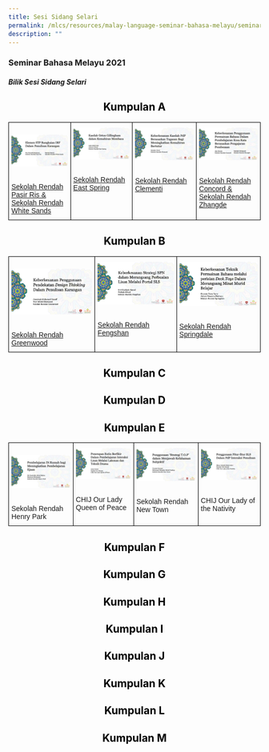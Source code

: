 ```yaml
---
title: Sesi Sidang Selari
permalink: /mlcs/resources/malay-language-seminar-bahasa-melayu/seminar-bahasa-melayu-2021/sesi-sidang-selari/
description: ""
---
```

### Seminar Bahasa Melayu 2021

##### **Bilik Sesi Sidang Selari**

<h2 style="color:black" align="center">Kumpulan A</h2>

<style type="text/css">
.tg  {border-collapse:collapse;border-spacing:0;}
.tg td{border-color:black;border-style:solid;border-width:1px;font-family:Arial, sans-serif;font-size:14px;
  overflow:hidden;padding:10px 5px;word-break:normal;}
.tg th{border-color:black;border-style:solid;border-width:1px;font-family:Arial, sans-serif;font-size:14px;
  font-weight:normal;overflow:hidden;padding:10px 5px;word-break:normal;}
.tg .tg-0lax{text-align:left;vertical-align:top}
</style>
<table class="tg">
<thead>
  <tr>
    <td class="tg-0lax"><p><a href="https://www.youtube.com/watch?v=a-8YRGsLOsg&ab_channel=PusatBahasaMelayuSingapura"><img src="/images/pasir-ris-whitesand-pri.png" alt="pasir-ris-whitesand-pri"></a></p>
<br><a href="https://www.youtube.com/watch?v=a-8YRGsLOsg&ab_channel=PusatBahasaMelayuSingapura">Sekolah Rendah Pasir Ris & Sekolah Rendah White Sands</a></td>
    <td class="tg-0lax"><a href="https://www.youtube.com/watch?v=8qlnFGS_M-Q&ab_channel=PusatBahasaMelayuSingapura"><img src="/images/east-spring-pri.png" alt="east-spring-pri"></a></p>
<br><a href="https://www.youtube.com/watch?v=8qlnFGS_M-Q&ab_channel=PusatBahasaMelayuSingapura">Sekolah Rendah East Spring</a></td>
    <td class="tg-0lax"><a href="https://www.youtube.com/watch?v=k_06DNpHrxU&ab_channel=PusatBahasaMelayuSingapura"><img src="/images/clementi-pri.png" alt="clementi-pri"></a></p>
<br><a href="https://www.youtube.com/watch?v=k_06DNpHrxU&ab_channel=PusatBahasaMelayuSingapura">Sekolah Rendah Clementi</a></td>
    <td class="tg-0lax"><a href="https://www.youtube.com/watch?v=hdBiKxa3tg0&ab_channel=PusatBahasaMelayuSingapura"><img src="/images/concord-zhangde-pri.png" alt="concord-zhangde-pri"></a></p>
<br><a href="https://www.youtube.com/watch?v=hdBiKxa3tg0&ab_channel=PusatBahasaMelayuSingapura">Sekolah Rendah Concord & Sekolah Rendah Zhangde</a></td>
  </tr>
</thead>
</table>

<h2 style="color:black" align="center">Kumpulan B</h2>

<style type="text/css">
.tg  {border-collapse:collapse;border-spacing:0;}
.tg td{border-color:black;border-style:solid;border-width:1px;font-family:Arial, sans-serif;font-size:14px;
  overflow:hidden;padding:10px 5px;word-break:normal;}
.tg th{border-color:black;border-style:solid;border-width:1px;font-family:Arial, sans-serif;font-size:14px;
  font-weight:normal;overflow:hidden;padding:10px 5px;word-break:normal;}
.tg .tg-0lax{text-align:left;vertical-align:top}
</style>
<table class="tg">
<thead>
  <tr>
    <td class="tg-0lax"><p><a href="https://www.youtube.com/watch?v=K-meMBQ-Pb8&ab_channel=PusatBahasaMelayuSingapura"><img src="/images/greenwood-pri.png" alt="greenwood-pri"></a></p>
<br><a href="https://www.youtube.com/watch?v=K-meMBQ-Pb8&ab_channel=PusatBahasaMelayuSingapura">Sekolah Rendah Greenwood</a></td>
    <td class="tg-0lax"><a href="https://www.youtube.com/watch?v=-M4RLdRhxhQ&ab_channel=PusatBahasaMelayuSingapura"><img src="/images/fengshan-pri---spn.png" alt="fengshan-pri"></a></p>
<br><a href="https://www.youtube.com/watch?v=-M4RLdRhxhQ&ab_channel=PusatBahasaMelayuSingapura">Sekolah Rendah Fengshan</a></td>
    <td class="tg-0lax"><a href="https://www.youtube.com/watch?v=9fJLZxKph_o&ab_channel=PusatBahasaMelayuSingapura"><img src="/images/springdale-pri.png" alt="springdale-pri"></a></p>
<br><a href="https://www.youtube.com/watch?v=9fJLZxKph_o&ab_channel=PusatBahasaMelayuSingapura">Sekolah Rendah Springdale</a></td>
  </tr>
</thead>
</table>

<h2 style="color:black" align="center">Kumpulan C</h2>

<h2 style="color:black" align="center">Kumpulan D</h2>

<h2 style="color:black" align="center">Kumpulan E</h2>

<style type="text/css">
.tg  {border-collapse:collapse;border-spacing:0;}
.tg td{border-color:black;border-style:solid;border-width:1px;font-family:Arial, sans-serif;font-size:14px;
  overflow:hidden;padding:10px 5px;word-break:normal;}
.tg th{border-color:black;border-style:solid;border-width:1px;font-family:Arial, sans-serif;font-size:14px;
  font-weight:normal;overflow:hidden;padding:10px 5px;word-break:normal;}
.tg .tg-0lax{text-align:left;vertical-align:top}
</style>
<table class="tg">
<thead>
  <tr>
    <td class="tg-0lax"><p><a href="https://www.youtube.com/watch?v=9a_4UHpd5q4&amp;ab_channel=PusatBahasaMelayuSingapura"><img src="/images/henry-park-pri.png" alt="henry-park-pri"></a></p>
<br>Sekolah Rendah Henry Park</td>
    <td class="tg-0lax"><a href="https://www.youtube.com/watch?v=bxRtpysp5_I&ab_channel=PusatBahasaMelayuSingapura"><img src="/images/chij-our-lady-queen-of-peace.png" alt="chij-our-lady-queen-of-peace"></a></p>
<br>CHIJ Our Lady Queen of Peace</td>
    <td class="tg-0lax"><a href="https://www.youtube.com/watch?v=LTYR91w9L24&ab_channel=PusatBahasaMelayuSingapura"><img src="/images/newton-pri.png" alt="new-town-pri"></a></p>
<br>Sekolah Rendah New Town</td>
    <td class="tg-0lax"><a href="https://www.youtube.com/watch?v=3sGjrPbud60&ab_channel=PusatBahasaMelayuSingapura"><img src="/images/chij-our-lady-of-nativity.png" alt="chij-our-lady-of-nativity"></a></p>
<br>CHIJ Our Lady of the Nativity</td>
  </tr>
</thead>
</table>

<h2 style="color:black" align="center">Kumpulan F</h2>

<h2 style="color:black" align="center">Kumpulan G</h2>

<h2 style="color:black" align="center">Kumpulan H</h2>

<h2 style="color:black" align="center">Kumpulan I</h2>

<h2 style="color:black" align="center">Kumpulan J</h2>

<h2 style="color:black" align="center">Kumpulan K</h2>

<h2 style="color:black" align="center">Kumpulan L</h2>

<h2 style="color:black" align="center">Kumpulan M</h2>
